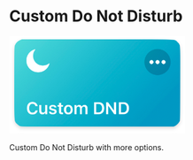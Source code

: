 # Custom Do Not Disturb
![Media Graber](images/shortcut.png)

Custom Do Not Disturb with more options.
